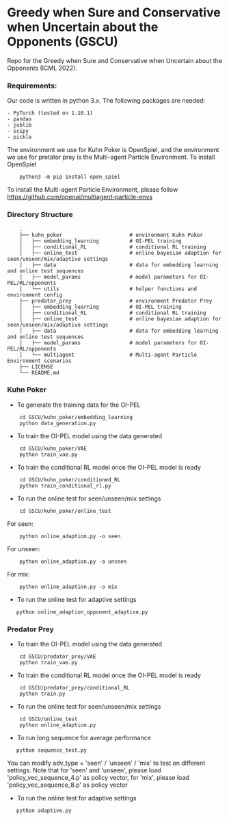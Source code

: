 # Greedy when Sure and Conservative when Uncertain about the Opponents (GSCU)
Repo for the Greedy when Sure and Conservative when Uncertain about the Opponents (ICML 2022).


### Requirements:
Our code is written in python 3.x. The following packages are needed:
```
- PyTorch (tested on 1.10.1)
- pandas
- joblib
- scipy
- pickle 
```

The environment we use for Kuhn Poker is OpenSpiel, and the environment we use for pretator prey is the Multi-agent Particle Environment. 
To install OpenSpiel 
```
    python3 -m pip install open_spiel
```
To install the Multi-agent Particle Environment, please follow https://github.com/openai/multiagent-particle-envs 


### Directory Structure
```
    .
    ├── kuhn_poker                      # environment Kuhn Poker
    │   ├── embedding_learning          # OI-PEL training
    │   ├── conditional_RL              # conditional RL training 
    │   ├── online_test                 # online bayesian adaption for seen/unseen/mix/adaptive settings 
    │   ├── data                        # data for embedding learning and online test sequences 
    │   ├── model_params                # model parameters for OI-PEL/RL/opponents 
    │   └── utils                       # helper functions and environment config
    ├── predator_prey                   # environment Predator Prey
    │   ├── embedding_learning          # OI-PEL training
    │   ├── conditional_RL              # conditional RL training 
    │   ├── online_test                 # online bayesian adaption for seen/unseen/mix/adaptive settings 
    │   ├── data                        # data for embedding learning and online test sequences 
    │   ├── model_params                # model parameters for OI-PEL/RL/opponents 
    │   └── multiagent                  # Multi-agent Particle Environment scenarios
    ├── LICENSE
    └── README.md
```

### Kuhn Poker
* To generate the training data for the OI-PEL
```
    cd GSCU/kuhn_poker/embedding_learning
    python data_generation.py
```
* To train the OI-PEL model using the data generated
```
    cd GSCU/kuhn_poker/VAE
    python train_vae.py
```
* To train the conditional RL model once the OI-PEL model is ready
```
    cd GSCU/kuhn_poker/conditioned_RL
    python train_conditional_rl.py
```
* To run the online test for seen/unseen/mix settings
```
    cd GSCU/kuhn_poker/online_test
```
For seen:
```
    python online_adaption.py -o seen
```
For unseen:
```
    python online_adaption.py -o unseen
```
For mix:
```
    python online_adaption.py -o mix
```
* To run the online test for adaptive settings
```
   python online_adaption_opponent_adaptive.py
```


### Predator Prey
* To train the OI-PEL model using the data generated
```
    cd GSCU/predator_prey/VAE
    python train_vae.py
```
* To train the conditional RL model once the OI-PEL model is ready
```
    cd GSCU/predator_prey/conditional_RL
    python train.py
```
* To run the online test for seen/unseen/mix settings
```
    cd GSCU/online_test
    python online_adaption.py
```
* To run long sequence for average performance
```
   python sequence_test.py
```
You can modify adv_type = 'seen' / 'unseen' / 'mix' to test on different settings. Note that for 'seen' and 'unseen', please load 'policy_vec_sequence_4.p' as policy vector, for 'mix', please load 'policy_vec_sequence_8.p' as policy vector
* To run the online test for adaptive settings
```
   python adaptive.py
```
